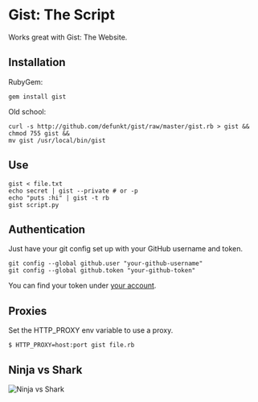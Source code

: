 Gist: The Script
================

Works great with Gist: The Website.

Installation
------------

RubyGem:

    gem install gist

Old school:

    curl -s http://github.com/defunkt/gist/raw/master/gist.rb > gist &&
    chmod 755 gist &&
    mv gist /usr/local/bin/gist

Use
---

    gist < file.txt
    echo secret | gist --private # or -p
    echo "puts :hi" | gist -t rb
    gist script.py

Authentication
--------------

Just have your git config set up with your GitHub username and token.

    git config --global github.user "your-github-username"
    git config --global github.token "your-github-token"

You can find your token under [your account](https://github.com/account).


Proxies
-------

Set the HTTP_PROXY env variable to use a proxy.

    $ HTTP_PROXY=host:port gist file.rb

Ninja vs Shark
--------------

![Ninja vs Shark](http://github.com/defunkt/gist/tree/master%2Fbattle.png?raw=true)
